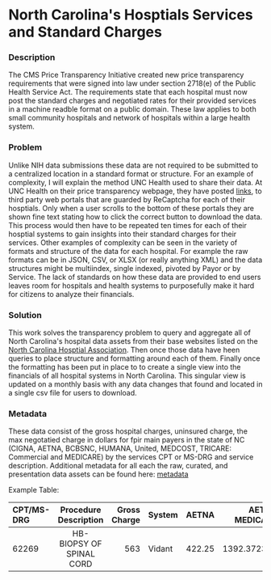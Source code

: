 # North Carolina's Hosptials Services and Standard Charges

### Description
The CMS Price Transparency Initiative created new price transparency requirements that were signed into law under section 2718(e) of the Public 
Health Service Act. The requirements state that each hospital must now post the standard charges and negotiated rates for their provided services in a machine readble format on a public domain. These law applies to both small community hospitals and network of hospitals within a large health system.  


### Problem
Unlike NIH data submissions these data are not required to be submitted to a centralized location in a standard format or structure. For an example of complexity, I will explain the method UNC Health used to share their data. At UNC Health on their price transparency webpage, they have posted [links](https://www.unchealthcare.org/patients-families-visitors/billing-financial-assistance/chargemaster/), to third party web portals that are guarded by ReCaptcha for each of their hosptials. Only when a user scrolls to the bottom of these portals they are shown fine text stating how to click the correct button to download the data. This process would then have to be repeated ten times for each of their hosptial systems to gain insights into their standard charges for their services. Other examples of complexity can be seen in the variety of formats and structure of the data for each hospital. For example the raw formats can be in JSON, CSV, or XLSX (or really anything XML) and the data structures might be multiindex, single indexed, pivoted by Payor or by Service. The lack of standards on how these data are provided to end users leaves room for  hospitals and health systems to purposefully make it hard for citizens to analyze their financials.   

### Solution 

This work solves the transparency problem to query and aggregate all of North Carolina's hospital data assets from their base websites listed on the [North Carolina Hosptial Association](https://www.ncha.org/hospital-price-transparency/). Then once those data have heen queries to place structure and formatting around each of them. Finally once the formatting has been put in place to  to create a single view into the financials of all hospital systems in North Carolina. This singular view is updated on a monthly basis with any data changes that found and located in a single csv file for users to download.  

### Metadata

These data consist of the gross hospital charges, uninsured charge, the max negotatied charge in dollars for fpir main payers in the state of NC (CIGNA, AETNA, BCBSNC, HUMANA, United, MEDCOST, TRICARE: Commercial and MEDICARE) by the services CPT or MS-DRG and service description. Additional metadata for all each the raw, curated, and presentation data assets can be found here: [metadata](https://github.com/wfclark5/nc-hospital-transparency/tree/main/data)    

Example Table: 

|   CPT/MS-DRG   | Procedure Description | Gross Charge | System        | AETNA        | AETNA MEDICARE| BCBS         | BCBS MEDICARE|
| :------------- | :----------:          | -----------: | :------------ | :----------: | -----------:  | -----------: | -----------: | 
|  62269 | HB-BIOPSY OF SPINAL CORD      | 563          | Vidant        | 422.25       | 1392.372303   | 427.88       |1392.37230    |





